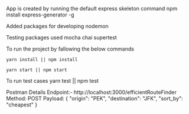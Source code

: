 App is created by running the default express skeleton command
    npm install express-generator -g

Added packages for developing
    nodemon

Testing packages used
    mocha
    chai
    supertest

To run the project by fallowing the below commands

    yarn install || npm install

    yarn start || npm start

To run test cases
    yarn test || npm test
    
Postman Details
    Endpoint:- http://localhost:3000/efficientRouteFinder
    Method: POST
    Payload: {
        "origin": "PEK",
        "destination": "JFK",
        "sort_by": "cheapest"
    }